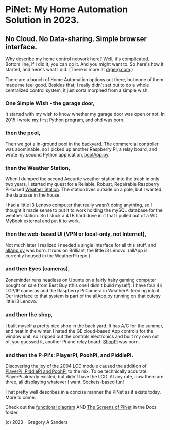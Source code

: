 # PiNet: My Home Automation Solution in 2023.

## No Cloud. No Data-sharing. Simple browser interface.

Why describe my home control network here?  Well, it's complicated.  Bottom line, if I did it, you can do it.  And you might want to.  So here's how it started, and here's what I did. (There is more at [drgerg.com](https://www.drgerg.com/pinet-one-simple-wish.html).)

There are a bunch of Home Automation options out there, but none of them made me feel good.  Besides that, I really didn't set out to do a whole centralized control system, it just sorta morphed from a simple wish.

### One Simple Wish - the garage door,

It started with my wish to know whether my garage door was open or not.  In 2015 I wrote my first Python program, and [ohd](https://github.com/casspop/ohd) was born.

### then the pool,

Then we got a in-ground pool in the backyard.  The commercial controller was abominable, so I picked up another Raspberry Pi, a relay board, and wrote my second Python application, [poolApp.py](https://github.com/casspop/PoolControls).

### then the Weather Station,

When I dumped the second Accurite weather station into the trash in only two years, I started my quest for a Reliable, Robust, Repairable Raspberry Pi-based [Weather Station](https://github.com/casspop/Pi-based-weather-station). The station lives outside on a pole, but I wanted the database in the house.

I had a little i3 Lenovo computer that really wasn't doing anything, so I thought it made sense to put it to work holding the mySQL database for the weather station.  So I stuck a 4TB hard drive in it that I pulled out of a WD MyBook external and put it to work.

### then the web-based UI (VPN or local-only, not Internet),

Not much later I realized I needed a single interface for all this stuff, and [allApp.py](https://github.com/casspop/Pi-based-weather-station/tree/master/Code/all) was born.  It runs on Brilliant, the little i3 Lenovo.  (allApp is currently housed in the WeatherPi repo.)

### and then Eyes (cameras),

Zoneminder runs headless on Ubuntu on a fairly hairy gaming computer bought on sale from Best Buy (this one I didn't build myself).  I have four 4K TCP/IP cameras and the Raspberry Pi Camera in WeatherPi feeding into it.  Our interface to that system is part of the allApp.py running on that cutesy little i3 Lenovo.

### and then the shop,

I built myself a pretty nice shop in the back yard.  It has A/C for the summer, and heat in the winter.  I hated the GE cloud-based App controls for the window unit, so I ripped out the controls electronics and built my own out of, you guessed it, another Pi and relay board.  [ShopPi](https://github.com/casspop/ShopPi) was born.

### and then the P-Pi's: PlayerPi, PoohPi, and PiddlePi.

Discovering the joy of the 2004 LCD module caused the addition of [PlayerPi, PiddlePi and PoohPi](https://www.drgerg.com/openscad-files-for-lcdpi.html) to the mix. To be technically accurate, PlayerPi already existed, but didn't have the LCD. At any rate, now there are three, all displaying whatever I want. Sockets-based fun!

That pretty well describes in a concise manner the PiNet as it exists today.  More to come.  

Check out the [functional diagram](https://github.com/casspop/PiNet/blob/main/Docs/PiNet%20Block%20Diagram.pdf) AND [The Screens of PiNet](https://github.com/casspop/PiNet/blob/main/Docs/The%20Screens%20of%20PiNet.pdf) in the Docs folder.

(c) 2023 - Gregory A Sanders
